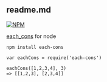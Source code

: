 readme.md
--------------

[![NPM](https://nodei.co/npm/each-cons.png)](https://nodei.co/npm/each-cons/)

[each_cons](http://ruby-doc.org/core-2.2.2/Enumerable.html#method-i-each_cons) for node

`npm install each-cons`

```
var eachCons = require('each-cons')

eachCons([1,2,3,4], 3)
=> [[1,2,3], [2,3,4]]
```